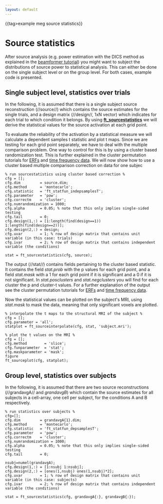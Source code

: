 ```yaml
---
layout: default
---
```


{{tag>example meg source statistics}}
# Source statistics

After source analysis (e.g. power estimation with the DICS method as explained in the [beamformer tutorial](/tutorial/beamformer)) you might want to subject the distributions of source power to statistical analysis. This can either be done on the single subject level or on the group level. For both cases, example code is presented.

## Single subject level, statistics over trials

In the following, it is assumed that there is a single subject source reconstruction (//source//) which contains the source estimates for the single trials, and a design matrix (//design//, 1xN vector) which indicates for each trial to which condition it belongs. By using **[ft_sourcestatistics](/reference/ft_sourcestatistics)** we will derive the statistical values for the source activation at each grid point. 

To evaluate the reliability of the activation by a statistical measure we will calculate a dependent samples t statistic and plot t maps. Since we are testing for each grid point separately, we have to deal with the multiple comparison problem. One way to control for this is by using a cluster based randomization test. This is further explained in the cluster permutation tutorials for [ERFs](/tutorial/cluster_permutation_timelock) and [time frequency data](/tutorial/cluster_permutation_freq). We will now show how to use a cluster based multiple comparison correction on data for one subjec

	
	% run sourcestatistics using cluster based correction %
	cfg = [];
	cfg.dim         = source.dim;
	cfg.method      = 'montecarlo';
	cfg.statistic   = 'ft_statfun_indepsamplesT';
	cfg.parameter   = 'pow';
	cfg.correctm    = 'cluster';
	cfg.numrandomization = 1000;
	cfg.alpha       = 0.05; % note that this only implies single-sided testing
	cfg.tail        = 0;
	cfg.design(1,:) = [1:length(find(design==1)) 1:length(find(design==2))];
	cfg.design(2,:) = design;
	cfg.uvar        = 1; % row of design matrix that contains unit variable (in this case: trials)
	cfg.ivar        = 2; % row of design matrix that contains independent variable (the conditions)
	
	stat = ft_sourcestatistics(cfg, source);



The output (//stat//) contains fields pertaining to the cluster based statistic. It contains the field *stat.prob* with the p values for each grid point, and a field *stat.mask* with a 1 for each grid point if it is significant and a 0 if it is not significant. In *stat.posclusters* and *stat.negclusters* you will find for each cluster the p and cluster-t values. For a further explanation of the output see the cluster permutation tutorials for [ERFs](/tutorial/cluster_permutation_timelock) and [time frequency data](/tutorial/cluster_permutation_freq).

Now the statistical values can be plotted on the subject's MRI, using *stat.mask* to mask the data, meaning that only  significant voxels are plotted. 

	
	% interpolate the t maps to the structural MRI of the subject %
	cfg = [];
	cfg.parameter = 'all';
	statplot = ft_sourceinterpolate(cfg, stat, 'subject.mri'); 
	
	% plot the t values on the MRI %
	cfg = [];
	cfg.method        = 'slice';
	cfg.funparameter  = 'stat';
	cfg.maskparameter = 'mask';
	figure
	ft_sourceplot(cfg, statplot);



## Group level, statistics over subjects

In the following, it is assumed that there are two source reconstructions (//grandavgA// and *grandavgB*) which contain the source estimates for all subjects in a cell-array, one cell per subject, for the conditions A and B respectively. 

	
	% run statistics over subjects %
	cfg=[];
	cfg.dim         = grandavgA{1}.dim;
	cfg.method      = 'montecarlo';
	cfg.statistic   = 'ft_statfun_depsamplesT';
	cfg.parameter   = 'pow';
	cfg.correctm    = 'cluster';
	cfg.numrandomization = 1000;
	cfg.alpha       = 0.05; % note that this only implies single-sided testing
	cfg.tail        = 0;
	
	nsubj=numel(grandavgA);
	cfg.design(1,:) = [1:nsubj 1:nsubj];
	cfg.design(2,:) = [ones(1,nsubj) ones(1,nsubj)*2];
	cfg.uvar        = 1; % row of design matrix that contains unit variable (in this case: subjects)
	cfg.ivar        = 2; % row of design matrix that contains independent variable (the conditions)
	
	stat = ft_sourcestatistics(cfg, grandavgA{:}, grandavgB{:});



